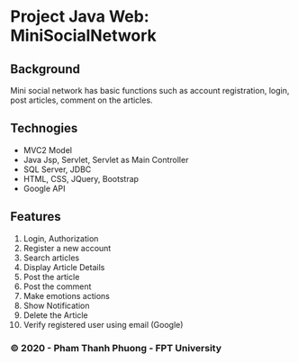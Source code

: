 # Project Java Web: MiniSocialNetwork

## Background
Mini social network has basic functions such as account registration, login, post articles, comment on
the articles.

## Technogies
- MVC2 Model
- Java Jsp, Servlet, Servlet as Main Controller
- SQL Server, JDBC
- HTML, CSS, JQuery, Bootstrap
- Google API 

## Features
1. Login, Authorization
2. Register a new account
3. Search articles
4. Display Article Details
5. Post the article
6. Post the comment
7. Make emotions actions
8. Show Notification
9. Delete the Article
10. Verify registered user using email (Google)

### &copy; 2020 - Pham Thanh Phuong - FPT University
